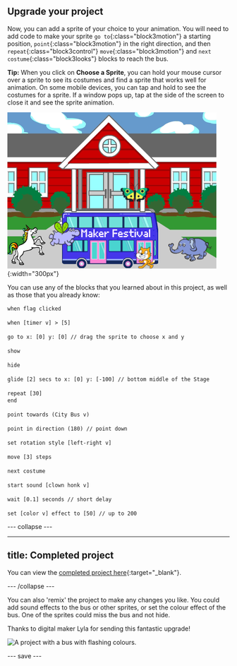 ## Upgrade your project

Now, you can add a sprite of your choice to your animation. You will need to add code to make your sprite `go to`{:class="block3motion"} a starting position, `point`{:class="block3motion"} in the right direction, and then `repeat`{:class="block3control"} `move`{:class="block3motion"} and `next costume`{:class="block3looks"} blocks to reach the bus.

**Tip:** When you click on **Choose a Sprite**, you can hold your mouse cursor over a sprite to see its costumes and find a sprite that works well for animation. On some mobile devices, you can tap and hold to see the costumes for a sprite. If a window pops up, tap at the side of the screen to close it and see the sprite animation.

![Other sprites moving towards a bus with "Maker Festival" text.](images/bus-upgrade.png){:width="300px"}

You can use any of the blocks that you learned about in this project, as well as those that you already know:

```blocks3
when flag clicked

when [timer v] > [5]

go to x: [0] y: [0] // drag the sprite to choose x and y

show

hide

glide [2] secs to x: [0] y: [-100] // bottom middle of the Stage

repeat [30]
end

point towards (City Bus v)

point in direction (180) // point down

set rotation style [left-right v]

move [3] steps

next costume

start sound [clown honk v]

wait [0.1] seconds // short delay

set [color v] effect to [50] // up to 200
```

--- collapse ---

---
title: Completed project
---

You can view the [completed project here](https://scratch.mit.edu/projects/486719199/){:target="_blank"}.

--- /collapse ---

You can also 'remix' the project to make any changes you like. You could add sound effects to the bus or other sprites, or set the colour effect of the bus. One of the sprites could miss the bus and not hide.

Thanks to digital maker Lyla for sending this fantastic upgrade!

![A project with a bus with flashing colours.](images/Lyla-bus.gif)

--- save ---

